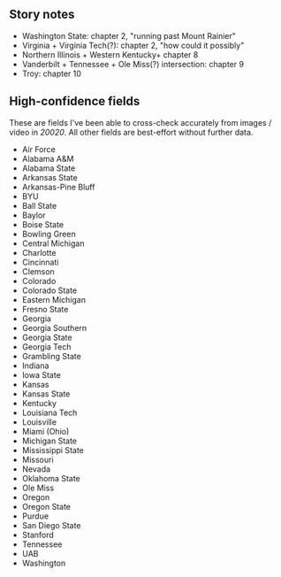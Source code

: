 ## Story notes
* Washington State: chapter 2, "running past Mount Rainier"
* Virginia + Virginia Tech(?): chapter 2, "how could it possibly"
* Northern Illinois + Western Kentucky+ chapter 8
* Vanderbilt + Tennessee + Ole Miss(?) intersection: chapter 9
* Troy: chapter 10

## High-confidence fields
These are fields I've been able to cross-check accurately from images / video in _20020_. All other fields are best-effort without further data.

* Air Force
* Alabama A&M
* Alabama State
* Arkansas State
* Arkansas-Pine Bluff
* BYU
* Ball State
* Baylor
* Boise State
* Bowling Green
* Central Michigan
* Charlotte
* Cincinnati
* Clemson
* Colorado
* Colorado State
* Eastern Michigan
* Fresno State
* Georgia
* Georgia Southern
* Georgia State
* Georgia Tech
* Grambling State
* Indiana
* Iowa State
* Kansas
* Kansas State
* Kentucky
* Louisiana Tech
* Louisville
* Miami (Ohio)
* Michigan State
* Mississippi State
* Missouri
* Nevada
* Oklahoma State
* Ole Miss
* Oregon
* Oregon State
* Purdue
* San Diego State
* Stanford
* Tennessee
* UAB
* Washington

